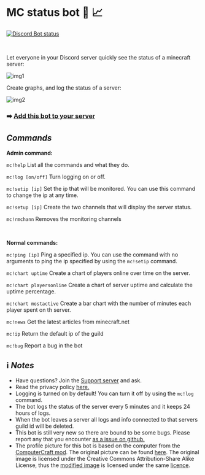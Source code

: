 # MC status bot :robot: :chart_with_upwards_trend:

[![Discord Bot status](https://top.gg/api/widget/status/816747912888975362.svg)](https://top.gg/bot/816747912888975362)

<br>

Let everyone in your Discord server quickly see the status of a minecraft server:

![img1](https://i.ibb.co/kQ05Pjx/example1.png)

Create graphs, and log the status of a server:

![img2](https://i.ibb.co/grR1NY9/chartex.png)

### :arrow_right: **[Add this bot to your server](https://discord.com/oauth2/authorize?client_id=816747912888975362&scope=bot&permissions=268749904)**

## *Commands*
**Admin command:**

`mc!help` List all the commands and what they do.

`mc!log [on/off]` Turn logging on or off. 

`mc!setip [ip]` Set the ip that will be monitored. You can use this command to change the ip at any time.

`mc!setup [ip]` Create the two channels that will display the server status.

`mc!rmchann` Removes the monitoring channels

<br>

**Normal commands:**

`mc!ping [ip]` Ping a specified ip. You can use the command with no arguments to ping the ip specified by using the `mc!setip` command.

`mc!chart uptime` Create a chart of players online over time on the server.

`mc!chart playersonline` Create a chart of server uptime and calculate the uptime percentage.

`mc!chart mostactive` Create a bar chart with the number of minutes each player spent on th server.

`mc!news` Get the latest articles from minecraft.net

`mc!ip` Return the default ip of the guild

`mc!bug` Report a bug in the bot

## :information_source: *Notes*
* Have questions? Join the [Support server](https://discord.gg/YzX5KdF4kq) and ask.
* Read the privacy policy [here.](https://github.com/cappig/MC-status-bot/blob/main/miscellaneous/Privacy_policy.md)
* Logging is turned on by default! You can turn it off by using the `mc!log` command.
* The bot logs the status of the server every 5 minutes and it keeps 24 hours of logs. 
* When the bot leaves a server all logs and info connected to that servers guild id will be deleted.
* This bot is still very new so there are bound to be some bugs. Please report any that you encounter [as a issue on github.](https://github.com/cappig/MC-status-bot/issues)
* The profile picture for this bot is based on the computer from the [ComputerCraft mod](https://www.computercraft.info/). The original picture can be found [here](https://feed-the-beast.fandom.com/wiki/ComputerCraft?file=Iso_Computer.png). The original image is licensed under the Creative Commons Attribution-Share Alike License, thus the [modified image](https://github.com/cappig/MC-status-bot/blob/main/miscellaneous/icon.png) is licensed under the same [licence](https://creativecommons.org/licenses/by-sa/3.0/).